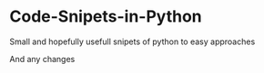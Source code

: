 # Code-Snipets-in-Python
Small and hopefully usefull snipets of python to easy approaches

And any changes
